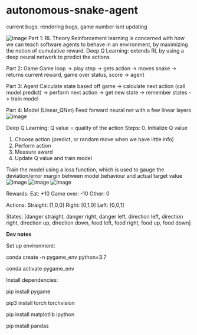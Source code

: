 # autonomous-snake-agent
current bugs: rendering bugs, game number isnt updating

![image](https://github.com/user-attachments/assets/7c703450-41f5-4e8e-b165-8a24226cbff5)
Part 1: RL Theory
Reinforcement learning is concerned with how we can teach software agents to behave in an environment, by maximizing the notion of cumulative reward.
Deep Q Learning: extends RL by using a deep neural network to predict the actions

Part 2: Game
Game loop -> play step -> gets action -> moves snake -> returns current reward, game over status, score -> agent

Part 3: Agent
Calculate state based off game -> calculate next action (call model predict) -> perform next action -> get new state -> remember states -> train model

Part 4: Model (Linear_QNet)
Feed forward neural net with a few linear layers
![image](https://github.com/user-attachments/assets/09e193ba-7ab2-4fdc-97bb-7f35d7abdfac)

Deep Q Learning:
Q value = quality of the action
Steps:
0. Initialize Q value
1. Choose action (predict, or random move when we have little info)
2. Perform action
3. Measure award
4. Update Q value and train model

Train the model using a loss function, which is used to gauge the deviation/error margin between model behaviour and actual target value
![image](https://github.com/user-attachments/assets/9aac0bb8-3962-4425-99cb-377125661702)
![image](https://github.com/user-attachments/assets/1c1cba4a-1312-4524-9f0b-b453b15a47f7)
![image](https://github.com/user-attachments/assets/971f95b1-f3be-4088-91a3-2ec549239afd)


Rewards:
Eat: +10
Game over: -10
Other: 0

Actions:
Straight: [1,0,0]
Right: [0,1,0]
Left: [0,0,1]

States:
[danger straight, danger right, danger left,
direction left, direction right, direction up, direction down,
food left, food right, food up, food down]

**Dev notes**

Set up environment:

conda create -n pygame_env python=3.7

conda activate pygame_env

Install dependencies:

pip install pygame

pip3 install torch torchvision

pip install matplotlib ipython

pip install pandas

